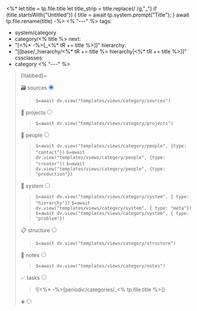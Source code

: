 <%*
let title = tp.file.title
let title_strip = title.replace(/ /g,"_")
if (title.startsWith("Untitled")) {
	title = await tp.system.prompt("Title");
}
await tp.file.rename(title)
-%>
<% "---" %>
tags: 
  - system/category
  - category/<% title %>
next:
  - "[<%* -%>[_<%* tR += title %>]]"
hierarchy:
  - "[[base/_hierarchy/<%* tR += title %> hierarchy|<%* tR += title %>]]"
cssclasses:
  - category
<% "---" %>

> [!tabbed]+
>
> <label>🗃️ sources<input type="radio" name="test" checked/></label>
>
> > `$=await dv.view("templates/views/category/sources")`
>
> <label>🏢 projects<input type="radio" name="test" /></label>
>
> > `$=await dv.view("templates/views/category/projects")`
>
> <label>👥 people<input type="radio" name="test" /></label>
>
> > `$=await dv.view("templates/views/category/people", {type: "contact"})` `$=await dv.view("templates/views/category/people", {type: "creator"})` `$=await dv.view("templates/views/category/people", {type: "production"})`
>
> <label>🔬 system<input type="radio" name="test" /></label>
>
> > `$=await dv.view("templates/views/category/system", { type: "hierarchy"})` `$=await dv.view("templates/views/category/system", { type: "meta"})` `$=await dv.view("templates/views/category/system", { type: "problem"})`
>
> <label>📋 structure<input type="radio" name="test" /></label>
> 
> > `$=await dv.view("templates/views/category/structure")`
>
> <label>📝 notes<input type="radio" name="test" /></label>
>
> > `$=await dv.view("templates/views/category/notes")`
>
> <label>✅ tasks<input type="radio" name="test" /></label>
>
> > ![<%* -%>[periodic/categories/_<% tp.file.title %>]]
>
> <label>➕<input type="radio" name="test" /></label>
>
> >